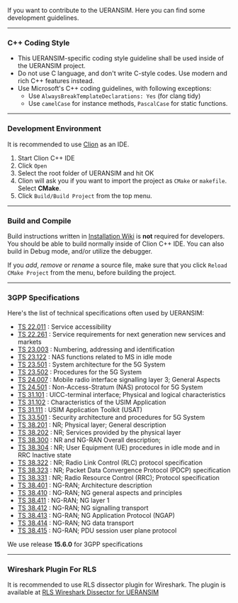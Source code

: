 If you want to contribute to the UERANSIM. Here you can find some development guidelines.

---

### C++ Coding Style

- This UERANSIM-specific coding style guideline shall be used inside of the UERANSIM project.
- Do not use C language, and don't write C-style codes. Use modern and rich C++ features instead.
- Use Microsoft's C++ coding guidelines, with following exceptions:
    - Use `AlwaysBreakTemplateDeclarations: Yes` (for clang tidy)
    - Use `camelCase` for instance methods, `PascalCase` for static functions.

---

### Development Environment

It is recommended to use [Clion](https://www.jetbrains.com/clion/) as an IDE.

1. Start Clion C++ IDE
2. Click `Open`
3. Select the root folder of UERANSIM and hit OK
4. Clion will ask you if you want to import the project as `CMake` or `makefile`. Select **CMake**.
5. Click `Build/Build Project` from the top menu.

---

### Build and Compile

Build instructions written in [Installation Wiki](https://github.com/aligungr/UERANSIM/wiki/Installation) is **not** required for developers. You should be able to build normally inside of Clion C++ IDE. You can also build in Debug mode, and/or utilize the debugger.

If you *add*, *remove* or *rename* a source file, make sure that you click `Reload CMake Project` from the menu, before building the project.

---

### 3GPP Specifications

Here's the list of technical specifications often used by UERANSIM:

- [TS 22.011](https://www.etsi.org/deliver/etsi_ts/122000_122099/122011/16.05.00_60/ts_122011v160500p.pdf) : Service accessibility
- [TS 22.261](https://www.etsi.org/deliver/etsi_TS/122200_122299/122261/15.08.00_60/ts_122261v150800p.pdf) : Service requirements for next generation new services and markets
- [TS 23.003](https://www.etsi.org/deliver/etsi_ts/123000_123099/123003/16.06.00_60/ts_123003v160600p.pdf) : Numbering, addressing and identification
- [TS 23.122](https://www.etsi.org/deliver/etsi_ts/123100_123199/123122/16.09.00_60/ts_123122v160900p.pdf) : NAS functions related to MS in idle mode
- [TS 23.501](https://www.etsi.org/deliver/etsi_ts/123500_123599/123501/15.12.00_60/ts_123501v151200p.pdf) : System architecture for the 5G System
- [TS 23.502](https://www.etsi.org/deliver/etsi_ts/123500_123599/123502/15.12.00_60/ts_123502v151200p.pdf) : Procedures for the 5G System
- [TS 24.007](https://www.etsi.org/deliver/etsi_ts/124000_124099/124007/16.05.00_60/ts_124007v160500p.pdf) : Mobile radio interface signalling layer 3; General Aspects
- [TS 24.501](https://www.etsi.org/deliver/etsi_ts/124500_124599/124501/15.06.00_60/ts_124501v150600p.pdf) : Non-Access-Stratum (NAS) protocol for 5G System
- [TS 31.101](https://www.etsi.org/deliver/etsi_ts/131100_131199/131101/16.01.00_60/ts_131101v160100p.pdf) : UICC-terminal interface; Physical and logical characteristics
- [TS 31.102](https://www.etsi.org/deliver/etsi_ts/131100_131199/131102/15.11.00_60/ts_131102v151100p.pdf) : Characteristics of the USIM Application
- [TS 31.111](https://www.etsi.org/deliver/etsi_ts/131100_131199/131111/15.10.00_60/ts_131111v151000p.pdf) : USIM Application Toolkit (USAT)  
- [TS 33.501](https://www.etsi.org/deliver/etsi_ts/133500_133599/133501/15.11.00_60/ts_133501v151100p.pdf) : Security architecture and procedures for 5G System
- [TS 38.201](https://www.etsi.org/deliver/etsi_ts/138200_138299/138201/15.00.00_60/ts_138201v150000p.pdf) : NR; Physical layer; General description
- [TS 38.202](https://www.etsi.org/deliver/etsi_ts/138200_138299/138202/15.06.00_60/ts_138202v150600p.pdf) : NR; Services provided by the physical layer
- [TS 38.300](https://www.etsi.org/deliver/etsi_ts/138300_138399/138300/15.11.00_60/ts_138300v151100p.pdf) : NR and NG-RAN Overall description; 
- [TS 38.304](https://www.etsi.org/deliver/etsi_ts/138300_138399/138304/15.07.00_60/ts_138304v150700p.pdf) : NR; User Equipment (UE) procedures in idle mode and in RRC Inactive state
- [TS 38.322](https://www.etsi.org/deliver/etsi_ts/138300_138399/138322/16.01.00_60/ts_138322v160100p.pdf) : NR; Radio Link Control (RLC) protocol specification
- [TS 38.323](https://www.etsi.org/deliver/etsi_ts/138300_138399/138323/16.02.00_60/ts_138323v160200p.pdf) : NR; Packet Data Convergence Protocol (PDCP) specification
- [TS 38.331](https://www.etsi.org/deliver/etsi_ts/138300_138399/138331/15.12.00_60/ts_138331v151200p.pdf) : NR; Radio Resource Control (RRC); Protocol specification
- [TS 38.401](https://www.etsi.org/deliver/etsi_ts/138400_138499/138401/16.04.00_60/ts_138401v160400p.pdf) : NG-RAN; Architecture description
- [TS 38.410](https://www.etsi.org/deliver/etsi_ts/138400_138499/138410/16.03.00_60/ts_138410v160300p.pdf) : NG-RAN; NG general aspects and principles
- [TS 38.411](https://www.etsi.org/deliver/etsi_ts/138400_138499/138411/16.00.00_60/ts_138411v160000p.pdf) : NG-RAN; NG layer 1
- [TS 38.412](https://www.etsi.org/deliver/etsi_ts/138400_138499/138412/16.01.00_60/ts_138412v160100p.pdf) : NG-RAN; NG signalling transport
- [TS 38.413](https://www.etsi.org/deliver/etsi_ts/138400_138499/138413/15.06.00_60/ts_138413v150600p.pdf) : NG-RAN; NG Application Protocol (NGAP)
- [TS 38.414](https://www.etsi.org/deliver/etsi_ts/138400_138499/138414/16.00.00_60/ts_138414v160000p.pdf) : NG-RAN; NG data transport
- [TS 38.415](https://www.etsi.org/deliver/etsi_ts/138400_138499/138415/16.03.00_60/ts_138415v160300p.pdf) : NG-RAN; PDU session user plane protocol

We use release **15.6.0** for 3GPP specifications

---

### Wireshark Plugin For RLS

It is recommended to use RLS dissector plugin for Wireshark.
The plugin is available at [RLS Wireshark Dissector for UERANSIM](https://github.com/louisroyer/RLS-wireshark-dissector)